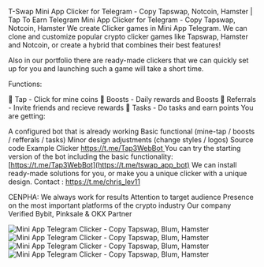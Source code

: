 T-Swap Mini App Clicker for Telegram - Copy Tapswap, Notcoin, Hamster | Tap To Earn Telegram
Mini App Clicker for Telegram - Copy Tapswap, Notcoin, Hamster We create Clicker games in Mini App Telegram.
We can clone and customize popular crypto clicker games like Tapswap, Hamster and Notcoin, or create a hybrid that combines their best features!

Also in our portfolio there are ready-made clickers that we can quickly set up for you and launching such a game will take a short time.

Functions:

🤘 Tap - Click for mine coins 🚀 Boosts - Daily rewards and Boosts 🤝 Referrals - Invite friends and recieve rewards 📝 Tasks - Do tasks and earn points You are getting:

A configured bot that is already working Basic functional (mine-tap / boosts / refferals / tasks) Minor design adjustments (change styles / logos) 
Source code Example Clicker [https://t.me/Tap3WebBot ](https://t.me/tswap_app_bot)
You can try the starting version of the bot including the basic functionality: [https://t.me/Tap3WebBot](https://t.me/tswap_app_bot) 
We can install ready-made solutions for you, or make you a unique clicker with a unique design. Contact : https://t.me/chris_lev11

CENPHA: We always work for results Attention to target audience Presence on the most important platforms of the crypto industry Our company Verified Bybit, Pinksale & OKX Partner

<img src="https://i.imgur.com/fap4AYg.jpg" alt="Mini App Telegram Clicker - Copy Tapswap, Blum, Hamster" data-canonical-src="https://i.imgur.com/fap4AYg.jpg" style="max-width: 100%;">
<img src="https://i.imgur.com/KsWrb20.jpg" alt="Mini App Telegram Clicker - Copy Tapswap, Blum, Hamster" data-canonical-src="https://i.imgur.com/KsWrb20.jpg" style="max-width: 100%;">
<img src="https://i.imgur.com/fap4AYg.jpg" alt="Mini App Telegram Clicker - Copy Tapswap, Blum, Hamster" data-canonical-src="https://i.imgur.com/fap4AYg.jpg" style="max-width: 100%;">
<img src="https://i.imgur.com/9rdxCpU.jpg" alt="Mini App Telegram Clicker - Copy Tapswap, Blum, Hamster" data-canonical-src="https://i.imgur.com/fap4AYg.jpg" style="max-width: 100%;">
